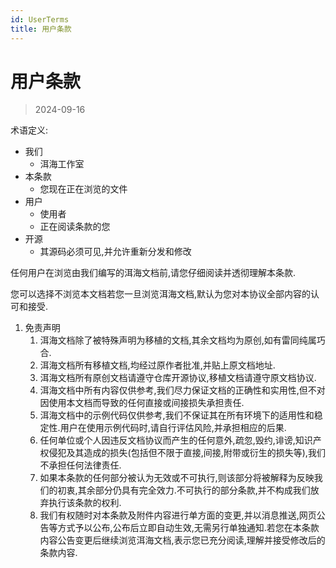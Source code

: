 ```yaml
---
id: UserTerms
title: 用户条款
---
```


# 用户条款

> 2024-09-16

术语定义:

* 我们
  * 洱海工作室
* 本条款
  * 您现在正在浏览的文件
* 用户
  * 使用者
  * 正在阅读条款的您
* 开源
  * 其源码必须可见,并允许重新分发和修改

任何用户在浏览由我们编写的洱海文档前,请您仔细阅读并透彻理解本条款.

您可以选择不浏览本文档若您一旦浏览洱海文档,默认为您对本协议全部内容的认可和接受.

1. 免责声明
   1. 洱海文档除了被特殊声明为移植的文档,其余文档均为原创,如有雷同纯属巧合.
   2. 洱海文档所有移植文档,均经过原作者批准,并贴上原文档地址.
   3. 洱海文档所有原创文档请遵守仓库开源协议,移植文档请遵守原文档协议.
   4. 洱海文档中所有内容仅供参考,我们尽力保证文档的正确性和实用性,但不对因使用本文档而导致的任何直接或间接损失承担责任.
   5. 洱海文档中的示例代码仅供参考,我们不保证其在所有环境下的适用性和稳定性.用户在使用示例代码时,请自行评估风险,并承担相应的后果.
   6. 任何单位或个人因违反文档协议而产生的任何意外,疏忽,毁约,诽谤,知识产权侵犯及其造成的损失(包括但不限于直接,间接,附带或衍生的损失等),我们不承担任何法律责任.
   7. 如果本条款的任何部分被认为无效或不可执行,则该部分将被解释为反映我们的初衷,其余部分仍具有完全效力.不可执行的部分条款,并不构成我们放弃执行该条款的权利.
   8. 我们有权随时对本条款及附件内容进行单方面的变更,并以消息推送,网页公告等方式予以公布,公布后立即自动生效,无需另行单独通知.若您在本条款内容公告变更后继续浏览洱海文档,表示您已充分阅读,理解并接受修改后的条款内容.
